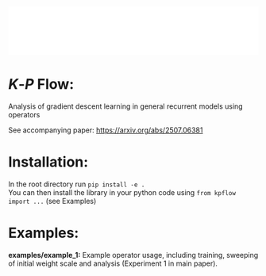 ![Schematic of Pipeline from Error to State, z, Changes](schematic_gd_flow.png)

# *K*-*P* Flow:
Analysis of gradient descent learning in general recurrent models using operators

See accompanying paper: https://arxiv.org/abs/2507.06381

# Installation:
In the root directory run `pip install -e .`
<br>
You can then install the library in your python code using `from kpflow import ...` (see Examples)

# Examples:
**examples/example_1:** Example operator usage, including training, sweeping of initial weight scale and analysis (Experiment 1 in main paper).
